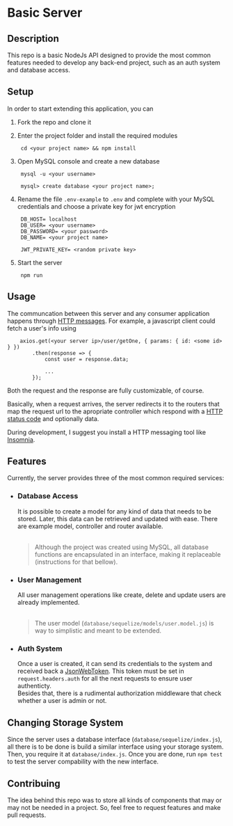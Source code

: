 # Basic Server

## Description

This repo is a basic NodeJs API designed to provide the most common features needed to develop any back-end project, such as an auth system and database access.

## Setup

In order to start extending this application, you can

1. Fork the repo and clone it

2. Enter the project folder and install the required modules
   
        cd <your project name> && npm install

3. Open MySQL console and create a new database
   
        mysql -u <your username> 

        mysql> create database <your project name>;

4. Rename the file `.env-example` to `.env` and complete with your MySQL credentials and choose a private key for jwt encryption

        DB_HOST= localhost
        DB_USER= <your username>
        DB_PASSWORD= <your password>
        DB_NAME= <your project name> 

        JWT_PRIVATE_KEY= <random private key>

5. Start the server
   
        npm run

## Usage

The communcation between this server and any consumer application happens through [HTTP messages](https://developer.mozilla.org/en-US/docs/Web/HTTP/Messages). For example, a javascript client could fetch a user's info using

        axios.get(<your server ip>/user/getOne, { params: { id: <some id> } })
            .then(response => {
                const user = response.data;

                ...
            });

Both the request and the response are fully customizable, of course.

Basically, when a request arrives, the server redirects it to the routers that map the request url to the apropriate controller which respond with a [HTTP status code](https://developer.mozilla.org/en-US/docs/Web/HTTP/Status) and optionally data.

During development, I suggest you install a HTTP messaging tool like [Insomnia](https://insomnia.rest/download/core/?&ref=https%3A%2F%2Fwww.google.com%2F).

## Features

Currently, the server provides three of the most common required services:

- ### Database Access
    It is possible to create a model for any kind of data that needs to be stored. Later, this data can be retrieved and updated with ease. There are example model, controller and router available.<br><br>

    > Although the project was created using MySQL, all database functions are encapsulated in an interface, making it replaceable (instructions for that bellow).

- ### User Management
    All user management operations like create, delete and update users are already implemented.<br><br>
    
    > The user model (`database/sequelize/models/user.model.js`) is way to simplistic and meant to be extended. 

- ### Auth System
    Once a user is created, it can send its credentials to the system and received back a [JsonWebToken](https://jwt.io/). This token must be set in `request.headers.auth` for all the next requests to ensure user authenticty.<br>
    Besides that, there is a rudimental authorization middleware that check whether a user is admin or not.

## Changing Storage System

Since the server uses a database interface (`database/sequelize/index.js`), all there is to be done is build a similar interface using your storage system. Then, you require it at `database/index.js`. Once you are done, run `npm test` to test the server compability with the new interface.

## Contribuing

The idea behind this repo was to store all kinds of components that may or may not be needed in a project. So, feel free to request features and make pull requests.